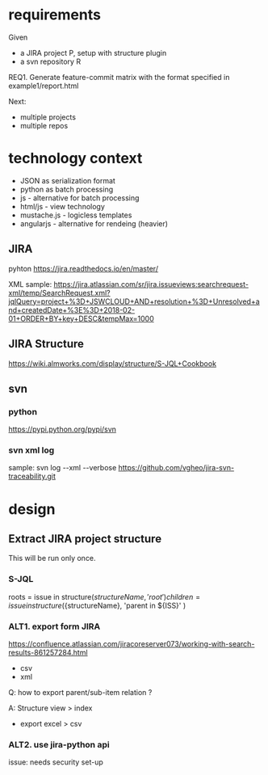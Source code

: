 

# requirements

Given
- a JIRA project P, setup with structure plugin
- a svn repository R

REQ1. Generate feature-commit matrix with the format specified in example1/report.html




Next:
- multiple projects
- multiple repos



# technology context

- JSON as serialization format
- python as batch processing 
- js - alternative for batch processing
- html/js - view technology
- mustache.js - logicless templates
- angularjs - alternative for rendeing (heavier)



## JIRA 
pyhton
https://jira.readthedocs.io/en/master/


XML sample:
https://jira.atlassian.com/sr/jira.issueviews:searchrequest-xml/temp/SearchRequest.xml?jqlQuery=project+%3D+JSWCLOUD+AND+resolution+%3D+Unresolved+and+createdDate+%3E%3D+2018-02-01+ORDER+BY+key+DESC&tempMax=1000

## JIRA Structure
https://wiki.almworks.com/display/structure/S-JQL+Cookbook

## svn

### python
https://pypi.python.org/pypi/svn

### svn xml log
sample:
svn log --xml --verbose https://github.com/vgheo/jira-svn-traceability.git

# design

## Extract JIRA project structure

This will be run only once.


### S-JQL
roots = issue in structure(${structureName}, 'root' )
children = issue in structure(${structureName}, 'parent in ${ISS}'  )


### ALT1. export form JIRA
https://confluence.atlassian.com/jiracoreserver073/working-with-search-results-861257284.html
- csv
- xml

Q: how to export parent/sub-item relation ?

A: Structure view  > index 
- export excel > csv



### ALT2. use jira-python api

issue: needs security set-up






